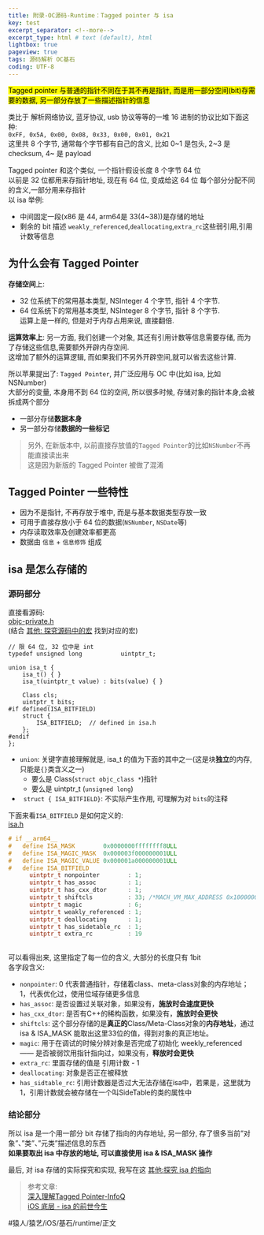 ```yaml
---
title: 附录-OC源码-Runtime：Tagged pointer 与 isa     
key: test
excerpt_separator: <!--more-->
excerpt_type: html # text (default), html
lightbox: true
pageview: true
tags: 源码解析 OC基石
coding: UTF-8
--- 
```


<mark>Tagged pointer 与普通的指针不同在于其不再是指针, 而是用一部分空间(bit)存需要的数据, 另一部分存放了一些描述指针的信息</mark>  
  
类比于 解析网络协议, 蓝牙协议, usb 协议等等的一堆 16 进制的协议比如下面这种:  
`0xFF, 0x5A, 0x00, 0x08, 0x33, 0x00, 0x01, 0x21`  
这里共 8 个字节, 通常每个字节都有自己的含义, 比如 0~1 是包头, 2~3 是 checksum, 4~ 是 payload  
  
Tagged pointer 和这个类似, 一个指针假设长度 8 个字节 64 位  
以前是 32 位都用来存指针地址, 现在有 64 位, 变成给这 64 位 每个部分分配不同的含义,一部分用来存指针  
以 isa 举例:  
* 中间固定一段(x86 是 44, arm64是 33(4~38))是存储的地址  
* 剩余的 bit 描述 `weakly_referenced`,`deallocating`,`extra_rc`这些弱引用,引用计数等信息  
  
## 为什么会有 Tagged Pointer  
**存储空间**上:  
* 32 位系统下的常用基本类型, NSInteger 4 个字节, 指针 4 个字节.  
* 64 位系统下的常用基本类型, NSInteger 8 个字节, 指针 8 个字节.  
运算上是一样的, 但是对于内存占用来说, 直接翻倍.  
  
**运算效率上**: 另一方面, 我们创建一个对象, 其还有引用计数等信息需要存储, 而为了存储这些信息,需要额外开辟内存空间.  
这增加了额外的运算逻辑, 而如果我们不另外开辟空间,就可以省去这些计算.  
  
所以苹果提出了: `Tagged Pointer`, 并广泛应用与 OC 中(比如 isa, 比如 NSNumber)  
大部分的变量, 本身用不到 64 位的空间, 所以很多时候, 存储对象的指针本身,会被拆成两个部分  
* 一部分存储**数据本身**  
* 另一部分存储**数据的一些标记**  
  
> 另外, 在新版本中, 以前直接存放值的`Tagged Pointer`的比如`NSNumber`不再能直接读出来    
> 这是因为新版的 Tagged Pointer 被做了混淆    
  
## Tagged Pointer 一些特性  
* 因为不是指针, 不再存放于堆中, 而是与基本数据类型存放一致  
* 可用于直接存放小于 64 位的数据(`NSNumber`, `NSDate`等)  
* 内存读取效率及创建效率都更高  
* 数据由 `信息` + `信息修饰` 组成  
  
## isa 是怎么存储的  
  
### 源码部分  
  
直接看源码:  
<a href='/assets/images/源码解析/runtime/objc-private.h'>objc-private.h</a>  
(结合 [其他: 探究源码中的宏](https://mjxin.github.io/2020/07/01/OC%E5%9F%BA%E7%9F%B3-Runtime-%E9%99%84%E5%BD%95-%E6%BA%90%E7%A0%81%E4%B8%AD%E7%9A%84%E5%AE%8F.html) 找到对应的宏)  
```objc  
// 限 64 位, 32 位中是 int  
typedef unsigned long           uintptr_t;  
  
union isa_t {  
    isa_t() { }  
    isa_t(uintptr_t value) : bits(value) { }  
  
    Class cls;  
    uintptr_t bits;  
#if defined(ISA_BITFIELD)  
    struct {  
        ISA_BITFIELD;  // defined in isa.h  
    };  
#endif  
};  
```  
* `union`: 关键字直接理解就是, isa_t 的值为下面的其中之一(这是块**独立**的内存, 只能是`{}`类含义之一)  
    * 要么是 Class(`struct objc_class *`)指针  
    * 要么是 uintptr_t (`unsigned long`)  
* ` struct { ISA_BITFIELD}`: 不实际产生作用, 可理解为对 `bits`的注释  
  
下面来看`ISA_BITFIELD` 是如何定义的:  
<a href='/assets/images/源码解析/runtime/isa.h'>isa.h</a>  
```c  
# if __arm64__  
#   define ISA_MASK        0x0000000ffffffff8ULL  
#   define ISA_MAGIC_MASK  0x000003f000000001ULL  
#   define ISA_MAGIC_VALUE 0x000001a000000001ULL  
#   define ISA_BITFIELD                                                      \  
      uintptr_t nonpointer        : 1;                                       \  
      uintptr_t has_assoc         : 1;                                       \  
      uintptr_t has_cxx_dtor      : 1;                                       \  
      uintptr_t shiftcls          : 33; /*MACH_VM_MAX_ADDRESS 0x1000000000*/ \  
      uintptr_t magic             : 6;                                       \  
      uintptr_t weakly_referenced : 1;                                       \  
      uintptr_t deallocating      : 1;                                       \  
      uintptr_t has_sidetable_rc  : 1;                                       \  
      uintptr_t extra_rc          : 19  
  
```  
可以看得出来, 这里指定了每一位的含义, 大部分的长度只有 1bit  
各字段含义:  
* `nonpointer`: 0 代表普通指针，存储着class、meta-class对象的内存地址；1，代表优化过，使用位域存储更多信息  
* `has_assoc`: 是否设置过关联对象，如果没有，**施放时会速度更快**  
* `has_cxx_dtor`: 是否有C++的稀构函数，如果没有，**施放时会更快**  
* `shiftcls`: 这个部分存储的是**真正的**Class/Meta-Class对象的**内存地址**，通过 isa & ISA_MASK 能取出这里33位的值，得到对象的真正地址。  
* `magic`: 用于在调试的时候分辨对象是否完成了初始化 weekly_referenced—— 是否被弱饮用指针指向过，如果没有，**释放时会更快**  
* `extra_rc`: 里面存储的值是 引用计数 - 1  
* `deallocating`: 对象是否正在被释放  
* `has_sidtable_rc`: 引用计数器是否过大无法存储在isa中，若果是，这里就为1，引用计数就会被存储在一个叫SideTable的类的属性中  
  
### 结论部分  
所以 isa 是一个用一部分 bit 存储了指向的内存地址, 另一部分, 存了很多当前”对象”、”类”、”元类”描述信息的东西  
**如果要取出 isa 中存放的地址, 可以直接使用 isa & ISA_MASK 操作**  
  
  
最后, 对 isa 存储的实际探究和实现, 我写在这 [其他:探究 isa 的指向](https://mjxin.github.io/2020/07/01/OC%E5%9F%BA%E7%9F%B3-Runtime-%E9%99%84%E5%BD%95-%E6%8E%A2%E7%A9%B6-isa-%E7%9A%84%E6%8C%87%E5%90%91.html)  
  
> 参考文章:    
> [深入理解Tagged Pointer-InfoQ](https://www.infoq.cn/article/deep-understanding-of-tagged-pointer/)    
> [iOS 底层 -  isa 的前世今生](https://juejin.im/post/6844904069111218190)    
  
  
#猿人/猿艺/iOS/基石/runtime/正文